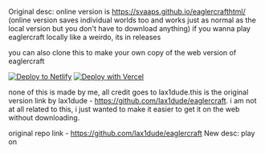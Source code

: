Original desc:
online version is https://svaaps.github.io/eaglercrafthtml/
(online version saves individual worlds too and works just as normal as the local version but you don't have to download anything)
if you wanna play eaglercraft locally like a weirdo, its in releases

you can also clone this to make your own copy of the web version of eaglercraft

[![Deploy to Netlify](https://www.netlify.com/img/deploy/button.svg)](https://app.netlify.com/start/deploy?repository=https://github.com/svaaps/eaglercrafthtml)
[![Deploy with Vercel](https://vercel.com/button)](https://vercel.com/new/clone?repository-url=https%3A%2F%2Fgithub.com%2Fsvaaps%2Feaglercrafthtml%2F)

none of this is made by me, all credit goes to lax1dude.this is the original version link by lax1dude - https://github.com/lax1dude/eaglercraft. i am not at all related to this, i just wanted to make it easier to get it on the web without downloading.

original repo link - https://github.com/lax1dude/eaglercraft
New desc: play on 

